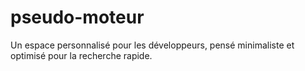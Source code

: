# pseudo-moteur
Un espace personnalisé pour les développeurs, pensé minimaliste et optimisé pour la recherche rapide.
